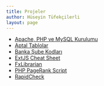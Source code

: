 ```yaml
---
title: Projeler
author: Hüseyin Tüfekçilerli
layout: page
---
```

* [Apache, PHP ve MySQL Kurulumu][1]
* [Aptal Tablolar][2]
* [Banka Şube Kodları][3]
* [ExtJS Cheat Sheet][4]
* [FxLibrarian][5]
* [PHP PageRank Script][6]
* [RapidCheck][7]

[1]: /projeler/apache-php-mysql/
[2]: /projeler/aptal-tablolar/
[3]: http://www.bankasubekodlari.com/
[4]: /projeler/extjs-cheat-sheets/
[5]: /FxLibrarian/
[6]: /projeler/php-pagerank/
[7]: /projeler/RapidCheck/